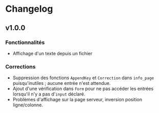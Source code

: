 # Changelog

## v1.0.0

### Fonctionnalités

- Affichage d'un texte depuis un fichier

### Corrections

- Suppression des fonctions `AppendKey` et `Correction` dans `info_page` puisqu'inutiles ; aucune entrée n'est attendue.
- Ajout d'une vérification dans `Form` pour ne pas accéder les entrées lorsqu'il n'y a pas d'`input` déclaré. 
- Problèmes d'affichage sur la page serveur, inversion position ligne/colonne.
